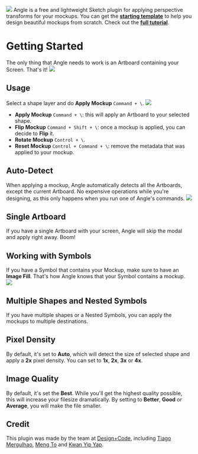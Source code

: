 ![](https://cl.ly/2g211R2e2U3B/download/Angle-Logo.png)
Angle is a free and lightweight Sketch plugin for applying perspective transforms for your mockups. You can get the **[starting template](https://designcode.io/angle)** to help you design beautiful mockups from scratch. Check out the **[full tutorial](https://www.youtube.com/watch?v=Dps7vBlWMTc&t=1s)**.

# Getting Started
The only thing that Angle needs to work is an Artboard containing your Screen. That's it!
![](https://cl.ly/0D1l3y2D453a/download/Angle-GIF.gif)

## Usage
Select a shape layer and do **Apply Mockup** `Command + \`.
![](https://cl.ly/2g133f1m1s0T/download/Angle-Usage.png)

- **Apply Mockup** `Command + \`: this will apply an Artboard to your selected shape.
- **Flip Mockup** `Command + Shift + \`: once a mockup is applied, you can decide to **Flip** it.
- **Rotate Mockup** `Control + \`.
- **Reset Mockup** `Control + Command + \`: remove the metadata that was applied to your mockup.

## Auto-Detect
When applying a mockup, Angle automatically detects all the Artboards, except the current Artboard. No expensive operations while you're designing, as this only happens when you run one of Angle's commands.
![](https://cl.ly/2W3o332N0p25/download/Angle-Detect.png)

## Single Artboard
If you have a single Artboard with your screen, Angle will skip the modal and apply right away. Boom!

## Working with Symbols
If you have a Symbol that contains your Mockup, make sure to have an **Image Fill**. That's how Angle knows that your Symbol contains a mockup.
![](https://cl.ly/1L2Q3u1n0T33/download/Angle-Symbol.png)

## Multiple Shapes and Nested Symbols
If you have multiple shapes or a Nested Symbols, you can apply the mockups to multiple destinations.

## Pixel Density
By default, it's set to **Auto**, which will detect the size of selected shape and apply a **2x** pixel density. You can set to **1x**, **2x**, **3x** or **4x**.

## Image Quality
By default, it's set the **Best**. While you'll get the highest quality possible, this will increase your filesize dramatically. By setting to **Better**, **Good** or **Average**, you will make the file smaller.

## Credit
This plugin was made by the team at [Design+Code](https://designcode.io), including [Tiago Mergulhao](https://github.com/tmergulhao), [Meng To](https://twitter.com/mengto) and [Kwan Yip Yap](http://twitter.com/pizza0502).
